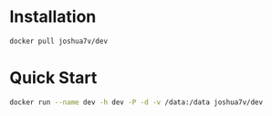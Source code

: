 # Installation

```bash
docker pull joshua7v/dev
```

# Quick Start

```bash
docker run --name dev -h dev -P -d -v /data:/data joshua7v/dev
```
